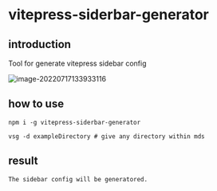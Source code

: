 # vitepress-siderbar-generator

## introduction

Tool for generate vitepress sidebar config

![image-20220717133933116](http://imgbed-xia-2.oss-cn-hangzhou.aliyuncs.com/img/2022/07/17/20220717-133934.png)

## how to use

```
npm i -g vitepress-siderbar-generator

vsg -d exampleDirectory # give any directory within mds
```

## result

```
The sidebar config will be generatored.
```